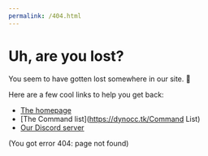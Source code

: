 ```yaml
---
permalink: /404.html
---
```

# Uh, are you lost?

You seem to have gotten lost somewhere in our site. 👀

Here are a few cool links to help you get back:

* [The homepage](https://dynocc.tk)
* [The Command list](https://dynocc.tk/Command List)
* [Our Discord server](https://discord.gg/6hRKRsB)

(You got error 404: page not found)
